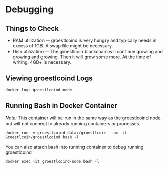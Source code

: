 # Debugging

## Things to Check

* RAM utilization -- groestlcoind is very hungry and typically needs in excess of 1GB.  A swap file might be necessary.
* Disk utilization -- The groestlcoin blockchain will continue growing and growing and growing.  Then it will grow some more.  At the time of writing, 4GB+ is necessary.

## Viewing groestlcoind Logs

    docker logs groestlcoind-node


## Running Bash in Docker Container

*Note:* This container will be run in the same way as the groestlcoind node, but will not connect to already running containers or processes.

    docker run -v groestlcoind-data:/groestlcoin --rm -it Groestlcoin/groestlcoind bash -l

You can also attach bash into running container to debug running groestlcoind

    docker exec -it groestlcoind-node bash -l
